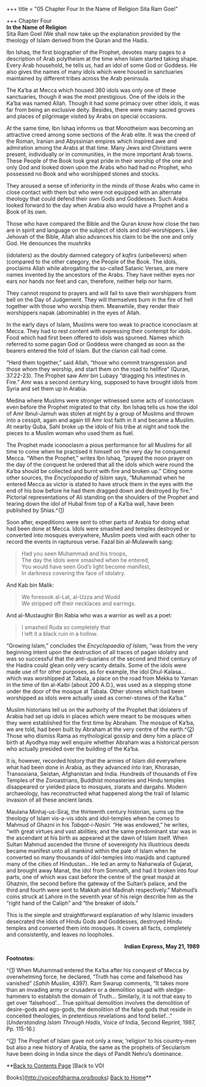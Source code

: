 +++
title = "05 Chapter Four In the Name of Religion Sita Ram Goel"

+++
Chapter Four  
**In the Name of Religion**  
Sita Ram Goel (We shall now take up the explanation provided by the theology of Islam derived from the Quran and the Hadis.

Ibn Ishaq, the first biographer of the Prophet, devotes many pages to a description of Arab polytheism at the time when Islam started taking shape.  Every Arab household, he tells us, had an idol of some God or Goddess.  He also gives the names of many idols which were housed in sanctuaries maintained by different tribes across the Arab peninsula. 

The Ka‘ba at Mecca which housed 360 idols was only one of these sanctuaries, though it was the most prestigious.  One of the idols in the Ka’ba was named Allah.  Though it had some primacy over other idols, it was far from being an exclusive deity.  Besides, there were many sacred groves and places of pilgrimage visited by Arabs on special occasions.

At the same time, Ibn Ishaq informs us that Monotheism was becoming an attractive creed among some sections of the Arab elite.  It was the creed of the Roman, Iranian and Abyssinian empires which inspired awe and admiration among the Arabs at that time.  Many Jews and Christians were present, individually or in communities, in the more important Arab towns.  These People of the Book took great pride in their worship of the one and only God and looked down upon the Arabs who had had no Prophet, who possessed no Book and who worshipped stones and stocks. 

They aroused a sense of inferiority in the minds of those Arabs who came in close contact with them but who were not equipped with an alternate theology that could defend their own Gods and Goddesses.  Such Arabs looked forward to the day when Arabia also would have a Prophet and a Book of its own.

Those who have compared the Bible and the Quran know how close the two are in spirit and language on the subject of idols and idol-worshippers.  Like Jehovah of the Bible, Allah also advances his claim to be the one and only God.  He denounces the *mushriks*

(idolaters) as the doubly damned category of *kafirs* (unbelievers) when (compared to the other category, the People of the Book.  The idols, proclaims Allah while abrogating the so-called Satanic Verses, are mere names invented by the ancestors of the Arabs.  They have neither eyes nor ears nor hands nor feet and can, therefore, neither help nor harm. 

They cannot respond to prayers and will fail to save their worshippers from bell on the Day of Judgement.  They will themselves burn in the fire of hell together with those who worship them.  Meanwhile, they render their worshippers napak (abominable) in the eyes of Allah.

In the early days of Islam, Muslims were too weak to practice iconoclasm at Mecca.  They had to rest content with expressing their contempt for idols.  Food which had first been offered to idols was spurned.  Names which referred to some pagan God or Goddess were changed as soon as the bearers entered the fold of Islam.  But the clarion call had come. 

“Herd them together,” said Allah, “those who commit transgression and those whom they worship, and start them on the road to hellfire” (Quran, 37.22-23). The Prophet saw Amr bin Lubayy “dragging his intestines in Fire.” Amr was a second century king, supposed to have brought idols from Syria and set them up in Arabia.

Medina where Muslims were stronger witnessed some acts of iconoclasm even before the Prophet migrated to that city.  Ibn Ishaq tells us how the idol of Amr Ibnul-Jamuh was stolen at night by a group of Muslims and thrown into a cesspit, again and again till Amr lost faith in it and became a Muslim.  At nearby Quba, Sahl broke up the idols of his tribe at night and took the pieces to a Muslim woman who used them as fuel.

The Prophet made iconoclasm a pious performance for all Muslims for all time to come when he practised it himself on the very day he conquered Mecca.  “When the Prophet,” writes Ibn Ishaq, “prayed the noon prayer on the day of the conquest he ordered that all the idols which were round the Ka‘ba should be collected and burnt with fire and broken up.” Citing some other sources, the *Encyclopaedia of Islam* says, “Muhammad when he entered Mecca as victor is stated to have struck them in the eyes with the end of his bow before he had them dragged down and destroyed by fire.” Pictorial representations of Ali standing on the shoulders of the Prophet and tearing down the idol of Hubal from top of a Ka‘ba wall, have been published by Shias.^([1](#1))

Soon after, expeditions were sent to other parts of Arabia for doing what had been done at Mecca.  Idols were smashed and temples destroyed or converted into mosques everywhere, Muslim poets vied with each other to record the events in rapturous verse.  Fazal bin al-Mulawwih sang:

> Had you seen Muhammad and his troops,  
> The day the idols were smashed when he entered,  
> You would have seen God’s light become manifest,  
> In darkness covering the face of idolatry.

And Kab bin Malik:

> We foresook al-Lat, al-Uzza and Wudd  
> We stripped off their necklaces and earrings.

And al-Mustaughir Bin Rabia who was a warrior as well as a poet:

> I smashed Ruda so completely that  
> I left it a black ruin in a hollow.

“Growing Islam,” concludes the *Encyclopaedia of Islam*, “was from the very beginning intent upon the destruction of all traces of pagan idolatry and was so successful that the anti-quarians of the second and third century of the Hadira could glean only very scanty details.  Some of the idols were made use of for other purposes, as for example, the idol Dhul-Kalasa… which was worshipped at Tabala, a place on the road from Mekka to Yaman in the time of Ibn al-Kalbi (about 200 A.D.), was used as a stepping stone under the door of the mosque at Tabala.  Other stones which had been worshipped as idols were actually used as corner-stones of the Ka‘ba.”

Muslim historians tell us on the authority of the Prophet that idolaters of Arabia had set up idols in places which were meant to be mosques when they were established for the first time by Abraham.  The mosque of Ka‘ba, we are told, had been built by Abraham at the very centre of the earth.^([2](#2))  Those who dismiss Rama as mythological gossip and deny him a place of birth at Ayodhya may well enquire whether Abraham was a historical person who actually presided over the building of the Ka‘ba.

It is, however, recorded history that the armies of Islam did everywhere what had been done in Arabia, as they advanced into Iran, Khorasan, Transoxiana, Seistan, Afghanistan and India.  Hundreds of thousands of Fire Temples of the Zoroastrians, Buddhist monasteries and Hindu temples disappeared or yielded place to mosques, ziarats and dargahs.  Modern archaeology, has reconstructed what happened along the trail of Islamic invasion of all these ancient lands.

Maulana Minhaj-us-Siraj, the thirteenth century historian, sums up the theology of Islam vis-a-vis idols and idol-temples when he comes to Mahmud of Ghazni in his *Tabqat-i-Nasiri*. “He was endowed,” he writes, “with great virtues and vast abilities; and the same predominant star was in the ascendant at his birth as appeared at the dawn of Islam itself.  When Sultan Mahmud ascended the throne of sovereignty his illustrious deeds became manifest unto all mankind within the pale of Islam when he converted so many thousands of idol-temples into masjids and captured many of the cities of Hindustan… He led an army to Naharwala of Gujarat, and brought away Manat, the idol from Somnath, and had it broken into four parts, one of which was cast before the centre of the great masjid at Ghaznin, the second before the gateway of the Sultan’s palace, and the third and fourth were sent to Makkah and Madinah respectively.” Mahmud’s coins struck at Lahore in the seventh year of his reign describe him as the “right hand of the Caliph” and “the breaker of idols.”

This is the simple and straightforward explanation of why Islamic invaders desecrated the idols of Hindu Gods and Goddesses, destroyed Hindu temples and converted them into mosques.  It covers all facts, completely and consistently, and leaves no loopholes.

<div align="right">

**Indian Express, May 21, 1989**

</div>

  

**Footnotes:**

^([1](#1a)) When Muhammad entered the Ka‘ba after his conquest of Mecca by overwhelming force, he declared, “Truth has come and falsehood has vanished” (*Sahih Muslim*, 4397).  Ram Swarup comments, “It takes more than an invading army or crusaders or a demolition squad with sledge-hammers to establish the domain of Truth… Similarly, it is not that easy to get over ‘falsehood’… True spiritual demolition involves the demolition of desire-gods and ego-gods, the demolition of the false gods that reside in conceited theologies, in pretentious revelations and fond belief…” (*Understanding Islam Through Hadis*, Voice of India, Second Reprint, 1987, Pp. 115-16.)

^([2](#2a)) The Prophet of Islam gave not only a new, ‘religion’ to his country-men but also a new history of Arabia, the same as the prophets of Secularism have been doing in India since the days of Pandit Nehru’s dominance.

**[Back to Contents Page](index.htm)    [Back to VOI

Books](http://voiceofdharma.org/books)    [Back to Home](http://voiceofdharma.org)**

